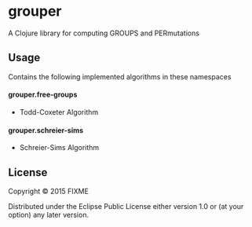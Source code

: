 # grouper

A Clojure library for computing GROUPS and PERmutations

## Usage

Contains the following implemented algorithms in these namespaces

#### grouper.free-groups
- Todd-Coxeter Algorithm

#### grouper.schreier-sims
- Schreier-Sims Algorithm

## License

Copyright © 2015 FIXME

Distributed under the Eclipse Public License either version 1.0 or (at
your option) any later version.
